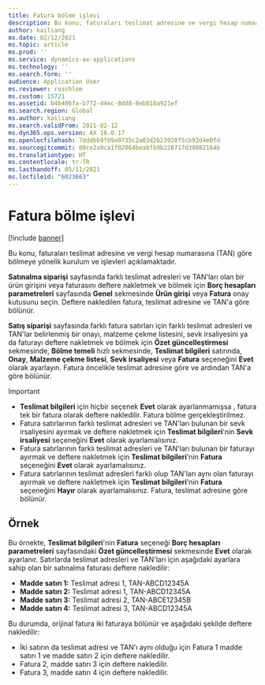 ```yaml
---
title: Fatura bölme işlevi
description: Bu konu, faturaları teslimat adresine ve vergi hesap numarasına (TAN) göre bölmeye yönelik kurulum ve işlevleri açıklamaktadır.
author: kailiang
ms.date: 02/12/2021
ms.topic: article
ms.prod: ''
ms.service: dynamics-ax-applications
ms.technology: ''
ms.search.form: ''
audience: Application User
ms.reviewer: roschlom
ms.custom: 15721
ms.assetid: b4b406fa-b772-44ec-8dd8-8eb818a921ef
ms.search.region: Global
ms.author: kailiang
ms.search.validFrom: 2021-02-12
ms.dyn365.ops.version: AX 10.0.17
ms.openlocfilehash: 7dddbb9f69a9735c2a03d2b23928f5cb92d4e0fd
ms.sourcegitcommit: 08ce2a9ca1f02064beabfb9b228717d39882164b
ms.translationtype: HT
ms.contentlocale: tr-TR
ms.lasthandoff: 05/11/2021
ms.locfileid: "6023663"
---
```

# <a name="split-invoice-functionality"></a>Fatura bölme işlevi

[!include [banner](../includes/banner.md)]

Bu konu, faturaları teslimat adresine ve vergi hesap numarasına (TAN) göre bölmeye yönelik kurulum ve işlevleri açıklamaktadır.

**Satınalma siparişi** sayfasında farklı teslimat adresleri ve TAN'ları olan bir ürün girişini veya faturasını deftere nakletmek ve bölmek için **Borç hesapları parametreleri** sayfasında **Genel** sekmesinde **Ürün girişi** veya **Fatura** onay kutusunu seçin. Deftere nakledilen fatura, teslimat adresine ve TAN'a göre bölünür.

**Satış siparişi** sayfasında farklı fatura satırları için farklı teslimat adresleri ve TAN'lar belirlenmiş bir onayı, malzeme çekme listesini, sevk irsaliyesini ya da faturayı deftere nakletmek ve bölmek için **Özet güncelleştirmesi** sekmesinde, **Bölme temeli** hızlı sekmesinde, **Teslimat bilgileri** satırında, **Onay**, **Malzeme çekme listesi**, **Sevk irsaliyesi** veya **Fatura** seçeneğini **Evet** olarak ayarlayın. Fatura öncelikle teslimat adresine göre ve ardından TAN'a göre bölünür.

> [!IMPORTANT]
> - **Teslimat bilgileri** için hiçbir seçenek **Evet** olarak ayarlanmamışsa , fatura tek bir fatura olarak deftere nakledilir. Fatura bölme gerçekleştirilmez.
> - Fatura satırlarının farklı teslimat adresleri ve TAN'ları bulunan bir sevk irsaliyesini ayırmak ve deftere nakletmek için **Teslimat bilgileri**'nin **Sevk irsaliyesi** seçeneğini **Evet** olarak ayarlamalısınız.
> - Fatura satırlarının farklı teslimat adresleri ve TAN'ları bulunan bir faturayı ayırmak ve deftere nakletmek için **Teslimat bilgileri**'nin **Fatura** seçeneğini **Evet** olarak ayarlamalısınız.
> - Fatura satırlarının teslimat adresleri farklı olup TAN'ları aynı olan faturayı ayırmak ve deftere nakletmek için **Teslimat bilgileri**'nin **Fatura** seçeneğini **Hayır** olarak ayarlamalısınız. Fatura, teslimat adresine göre bölünür.

## <a name="example"></a>Örnek

Bu örnekte, **Teslimat bilgileri**'nin **Fatura** seçeneği **Borç hesapları parametreleri** sayfasındaki **Özet güncelleştirmesi** sekmesinde **Evet** olarak ayarlanır. Satırlarda teslimat adresleri ve TAN'ları için aşağıdaki ayarlara sahip olan bir satınalma faturası deftere nakledilir:

- **Madde satırı 1:** Teslimat adresi 1, TAN-ABCD12345A
- **Madde satırı 2:** Teslimat adresi 1, TAN-ABCD12345A
- **Madde satırı 3:** Teslimat adresi 2, TAN-ABCE12345B
- **Madde satırı 4:** Teslimat adresi 3, TAN-ABCD12345A

Bu durumda, orijinal fatura iki faturaya bölünür ve aşağıdaki şekilde deftere nakledilir:

- İki satırın da teslimat adresi ve TAN'ı aynı olduğu için Fatura 1 madde satırı 1 ve madde satırı 2 için deftere nakledilir.
- Fatura 2, madde satırı 3 için deftere nakledilir.
- Fatura 3, madde satırı 4 için deftere nakledilir.
